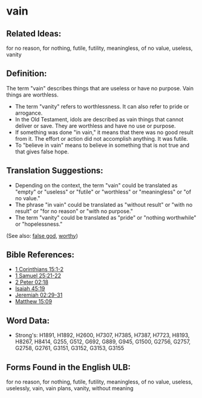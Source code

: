 # vain

## Related Ideas:

for no reason, for nothing, futile, futility, meaningless, of no value, useless, vanity

## Definition:

The term "vain" describes things that are useless or have no purpose. Vain things are worthless.

* The term "vanity" refers to worthlessness. It can also refer to pride or arrogance.
* In the Old Testament, idols are described as vain things that cannot deliver or save. They are worthless and have no use or purpose.
* If something was done "in vain," it means that there was no good result from it. The effort or action did not accomplish anything. It was futile.
* To "believe in vain" means to believe in something that is not true and that gives false hope.

## Translation Suggestions:

* Depending on the context, the term "vain" could be translated as "empty" or "useless" or "futile" or "worthless" or "meaningless" or "of no value."
* The phrase "in vain" could be translated as "without result" or "with no result" or "for no reason" or "with no purpose."
* The term "vanity" could be translated as "pride" or "nothing worthwhile" or "hopelessness."

(See also: [false god](../kt/falsegod.md), [worthy](../kt/worthy.md))

## Bible References:

* [1 Corinthians 15:1-2](rc://en/tn/help/1co/15/01)
* [1 Samuel 25:21-22](rc://en/tn/help/1sa/25/21)
* [2 Peter 02:18](rc://en/tn/help/2pe/02/18)
* [Isaiah 45:19](rc://en/tn/help/isa/45/19)
* [Jeremiah 02:29-31](rc://en/tn/help/jer/02/29)
* [Matthew 15:09](rc://en/tn/help/mat/15/09)

## Word Data:

* Strong's: H1891, H1892, H2600, H7307, H7385, H7387, H7723, H8193, H8267, H8414, G255, G512, G692, G889, G945, G1500, G2756, G2757, G2758, G2761, G3151, G3152, G3153, G3155

## Forms Found in the English ULB:

for no reason, for nothing, futile, futility, meaningless, of no value, useless, uselessly, vain, vain plans, vanity, without meaning
